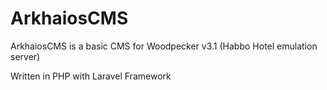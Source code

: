 # ArkhaiosCMS

ArkhaiosCMS is a basic CMS for Woodpecker v3.1 (Habbo Hotel emulation server)

Written in PHP with Laravel Framework